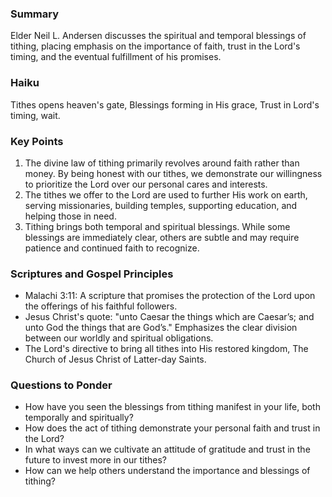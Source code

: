 ### Summary

Elder Neil L. Andersen discusses the spiritual and temporal blessings of tithing, placing emphasis on the importance of faith, trust in the Lord's timing, and the eventual fulfillment of his promises.

### Haiku

Tithes opens heaven's gate,
Blessings forming in His grace,
Trust in Lord's timing, wait.

### Key Points

1. The divine law of tithing primarily revolves around faith rather than money. By being honest with our tithes, we demonstrate our willingness to prioritize the Lord over our personal cares and interests.
2. The tithes we offer to the Lord are used to further His work on earth, serving missionaries, building temples, supporting education, and helping those in need. 
3. Tithing brings both temporal and spiritual blessings. While some blessings are immediately clear, others are subtle and may require patience and continued faith to recognize.

### Scriptures and Gospel Principles

- Malachi 3:11: A scripture that promises the protection of the Lord upon the offerings of his faithful followers.
- Jesus Christ's quote: "unto Caesar the things which are Caesar’s; and unto God the things that are God’s." Emphasizes the clear division between our worldly and spiritual obligations.
- The Lord's directive to bring all tithes into His restored kingdom, The Church of Jesus Christ of Latter-day Saints.

### Questions to Ponder

- How have you seen the blessings from tithing manifest in your life, both temporally and spiritually?
- How does the act of tithing demonstrate your personal faith and trust in the Lord?
- In what ways can we cultivate an attitude of gratitude and trust in the future to invest more in our tithes? 
- How can we help others understand the importance and blessings of tithing?
